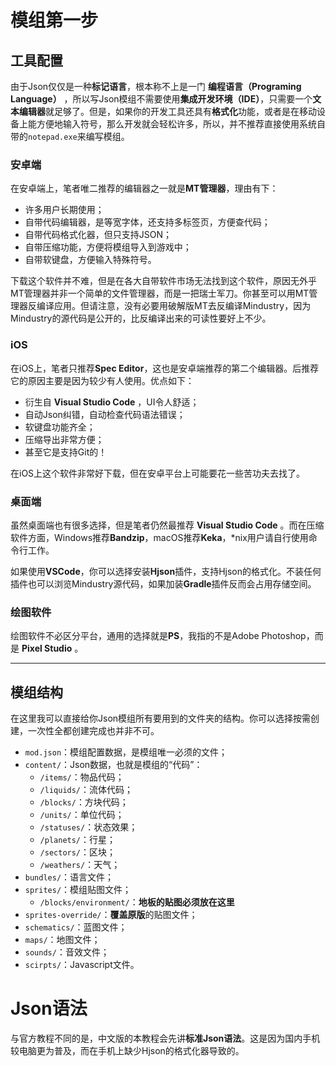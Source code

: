 # 模组第一步

## 工具配置

由于Json仅仅是一种**标记语言**，根本称不上是一门 **编程语言（Programing Language）** ，所以写Json模组不需要使用**集成开发环境（IDE）**，只需要一个**文本编辑器**就足够了。但是，如果你的开发工具还具有**格式化**功能，或者是在移动设备上能方便地输入符号，那么开发就会轻松许多，所以，并不推荐直接使用系统自带的`notepad.exe`来编写模组。

### 安卓端

在安卓端上，笔者唯二推荐的编辑器之一就是**MT管理器**，理由有下：

- 许多用户长期使用；
- 自带代码编辑器，是等宽字体，还支持多标签页，方便查代码；
- 自带代码格式化器，但只支持JSON；
- 自带压缩功能，方便将模组导入到游戏中；
- 自带软键盘，方便输入特殊符号。

下载这个软件并不难，但是在各大自带软件市场无法找到这个软件，原因无外乎MT管理器并非一个简单的文件管理器，而是一把瑞士军刀。你甚至可以用MT管理器反编译应用。但请注意，没有必要用破解版MT去反编译Mindustry，因为Mindustry的源代码是公开的，比反编译出来的可读性要好上不少。

### iOS

在iOS上，笔者只推荐**Spec Editor**，这也是安卓端推荐的第二个编辑器。后推荐它的原因主要是因为较少有人使用。优点如下：

- 衍生自 **Visual Studio Code** ，UI令人舒适；
- 自动Json纠错，自动检查代码语法错误；
- 软键盘功能齐全；
- 压缩导出非常方便；
- 甚至它是支持Git的！
 
在iOS上这个软件非常好下载，但在安卓平台上可能要花一些苦功夫去找了。

### 桌面端

虽然桌面端也有很多选择，但是笔者仍然最推荐 **Visual Studio Code** 。而在压缩软件方面，Windows推荐**Bandzip**，macOS推荐**Keka**，*nix用户请自行使用命令行工作。

如果使用**VSCode**，你可以选择安装**Hjson**插件，支持Hjson的格式化。不装任何插件也可以浏览Mindustry源代码，如果加装**Gradle**插件反而会占用存储空间。

### 绘图软件

绘图软件不必区分平台，通用的选择就是**PS**，我指的不是Adobe Photoshop，而是 **Pixel Studio** 。


------

## 模组结构
  
在这里我可以直接给你Json模组所有要用到的文件夹的结构。你可以选择按需创建，一次性全都创建完成也并非不可。

- `mod.json`：模组配置数据，是模组唯一必须的文件；
- `content/`：Json数据，也就是模组的“代码”：
  - `/items/`：物品代码；
  - `/liquids/`：流体代码；
  - `/blocks/`：方块代码；
  - `/units/`：单位代码；
  - `/statuses/`：状态效果；
  - `/planets/`：行星；
  - `/sectors/`：区块；
  - `/weathers/`：天气；
- `bundles/`：语言文件；
- `sprites/`：模组贴图文件；
  - `/blocks/environment/`：**地板的贴图必须放在这里**
- `sprites-override/`：**覆盖原版**的贴图文件；
- `schematics/`：蓝图文件；
- `maps/`：地图文件；
- `sounds/`：音效文件；
- `scirpts/`：Javascript文件。


# Json语法

与官方教程不同的是，中文版的本教程会先讲**标准Json语法**。这是因为国内手机较电脑更为普及，而在手机上缺少Hjson的格式化器导致的。